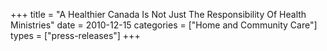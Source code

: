 +++
title = "A Healthier Canada Is Not Just The Responsibility Of Health Ministries"
date = 2010-12-15
categories = ["Home and Community Care"]
types = ["press-releases"]
+++
